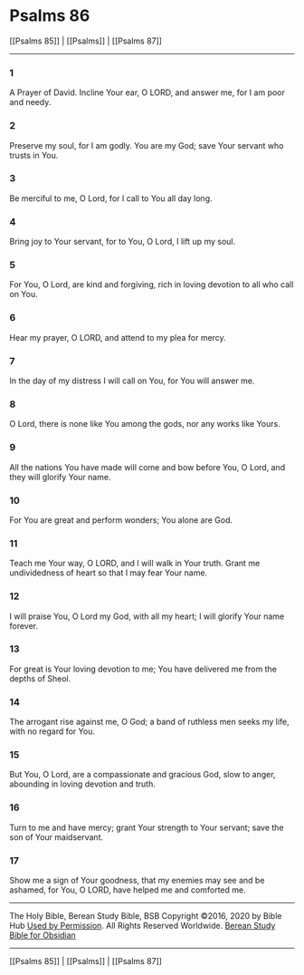 # Psalms 86

[[Psalms 85]] | [[Psalms]] | [[Psalms 87]]

---

### 1
A Prayer of David. Incline Your ear, O LORD, and answer me, for I am poor and needy.

### 2
Preserve my soul, for I am godly. You are my God; save Your servant who trusts in You.

### 3
Be merciful to me, O Lord, for I call to You all day long.

### 4
Bring joy to Your servant, for to You, O Lord, I lift up my soul.

### 5
For You, O Lord, are kind and forgiving, rich in loving devotion to all who call on You.

### 6
Hear my prayer, O LORD, and attend to my plea for mercy.

### 7
In the day of my distress I will call on You, for You will answer me.

### 8
O Lord, there is none like You among the gods, nor any works like Yours.

### 9
All the nations You have made will come and bow before You, O Lord, and they will glorify Your name.

### 10
For You are great and perform wonders; You alone are God.

### 11
Teach me Your way, O LORD, and I will walk in Your truth. Grant me undividedness of heart so that I may fear Your name.

### 12
I will praise You, O Lord my God, with all my heart; I will glorify Your name forever.

### 13
For great is Your loving devotion to me; You have delivered me from the depths of Sheol.

### 14
The arrogant rise against me, O God; a band of ruthless men seeks my life, with no regard for You.

### 15
But You, O Lord, are a compassionate and gracious God, slow to anger, abounding in loving devotion and truth.

### 16
Turn to me and have mercy; grant Your strength to Your servant; save the son of Your maidservant.

### 17
Show me a sign of Your goodness, that my enemies may see and be ashamed, for You, O LORD, have helped me and comforted me.

---

The Holy Bible, Berean Study Bible, BSB
Copyright ©2016, 2020 by Bible Hub
[Used by Permission](https://berean.bible/terms.htm). All Rights Reserved Worldwide.
[Berean Study Bible for Obsidian](https://github.com/gapmiss/berean-study-bible-for-obsidian)

---

[[Psalms 85]] | [[Psalms]] | [[Psalms 87]]

